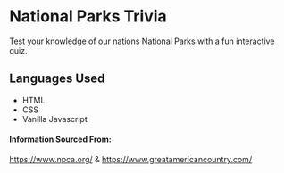# National Parks Trivia

Test your knowledge of our nations National Parks with a fun interactive quiz.

## Languages Used
- HTML
- CSS
- Vanilla Javascript

#### Information Sourced From:
https://www.npca.org/ & https://www.greatamericancountry.com/


